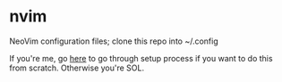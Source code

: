 # nvim
NeoVim configuration files; clone this repo into ~/.config

If you're me, go [here](https://www.notion.so/Tech-Notes-Cheat-Sheets-f711d90cf5bf4e688086c76207fdca31?pvs=4#5b9e44027c2a48ff8edff0b1e0af4a92) to go through setup process if you want to do this from scratch. Otherwise you're SOL.
